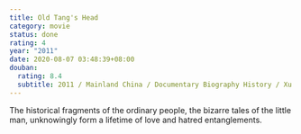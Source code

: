 ```yaml
---
title: Old Tang's Head
category: movie
status: done
rating: 4
year: "2011"
date: 2020-08-07 03:48:39+08:00
douban:
  rating: 8.4
  subtitle: 2011 / Mainland China / Documentary Biography History / Xu Tong / Xi Xin Tang
---
```


The historical fragments of the ordinary people, the bizarre tales of the little man, unknowingly form a lifetime of love and hatred entanglements.
